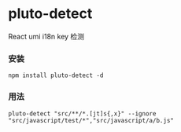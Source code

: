 # pluto-detect

React umi i18n key 检测

### 安装

```shell
npm install pluto-detect -d
```

### 用法

```shell
pluto-detect "src/**/*.[jt]s{,x}" --ignore "src/javascript/test/*","src/javascript/a/b.js"
```
